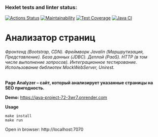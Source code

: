 ### Hexlet tests and linter status:
[![Actions Status](https://github.com/MiVolcom/java-project-72/actions/workflows/hexlet-check.yml/badge.svg)](https://github.com/MiVolcom/java-project-72/actions)
[![Maintainability](https://api.codeclimate.com/v1/badges/49dc1523076c48777d95/maintainability)](https://codeclimate.com/github/MiVolcom/java-project-72/maintainability)
[![Test Coverage](https://api.codeclimate.com/v1/badges/49dc1523076c48777d95/test_coverage)](https://codeclimate.com/github/MiVolcom/java-project-72/test_coverage)
[![Java CI](https://github.com/MiVolcom/java-project-72/actions/workflows/main.yml/badge.svg)](https://github.com/MiVolcom/java-project-72/actions/workflows/main.yml)
# Анализатор страниц


###### Фронтенд (Bootstrap, CDN). Фреймворк Javalin (Маршрутизация, Представление). База данных (JDBC). Деплой (PaaS). HTTP (в том числе выполнение запросов). Интеграционное тестирование. Использование библиотек MockWebServer, Unirest.


**Page Analyzer – сайт, который анализирует указанные страницы на SEO пригодность.**

**Demo:** https://java-project-72-3wr7.onrender.com

**Usage**
```copy
make install
make run
```

Open in browser: http://localhost:7070
